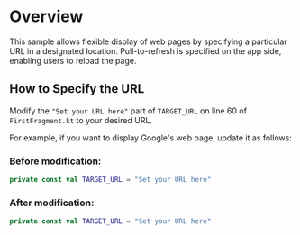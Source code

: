 # Overview

This sample allows flexible display of web pages by specifying a particular URL in a designated location. Pull-to-refresh is specified on the app side, enabling users to reload the page.

## How to Specify the URL

Modify the `"Set your URL here"` part of `TARGET_URL` on line 60 of `FirstFragment.kt` to your desired URL.

For example, if you want to display Google's web page, update it as follows:

### Before modification:

```kotlin
private const val TARGET_URL = "Set your URL here"
```

### After modification:

```kotlin
private const val TARGET_URL = "Set your URL here"
```

